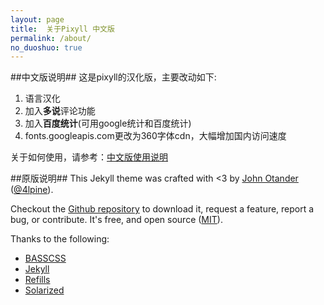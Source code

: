 ```yaml
---
layout: page
title:  关于Pixyll 中文版
permalink: /about/
no_duoshuo: true
---
```


##中文版说明##
这是pixyll的汉化版，主要改动如下:

1. 语言汉化
2. 加入**多说**评论功能
3. 加入**百度统计**(可用google统计和百度统计)
4. fonts.googleapis.com更改为360字体cdn，大幅增加国内访问速度

关于如何使用，请参考：[中文版使用说明](http://pixyll.maxee.info)

##原版说明##
This Jekyll theme was crafted with <3 by [John Otander](http://johnotander.com)
([@4lpine](https://twitter.com/4lpine)).

Checkout the [Github repository](https://github.com/johnotander/pixyll) to download it,
request a feature, report a bug, or contribute. It's free, and open source
([MIT](http://opensource.org/licenses/MIT)).

Thanks to the following:

* [BASSCSS](http://basscss.com)
* [Jekyll](http://jekyllrb.com)
* [Refills](http://refills.bourbon.io/)
* [Solarized](http://ethanschoonover.com/solarized)

